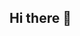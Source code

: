 ## Hi there 👋

<!--
**sabinasirinova/sabinasirinova** is a ✨ _special_ ✨ repository because its `README.md` (this file) appears on your GitHub profile.

Here are some ideas to get you started:
- 🌱 I’m currently learning css
- 🤔 I’m looking for help with programing.
- 💬 Ask me about programing languages
- 📫 How to reach me sabinashirinova04@gmail.com.
- 😄 Pronouns:  She/Her
- ⚡ Fun fact I am funny.
-->
